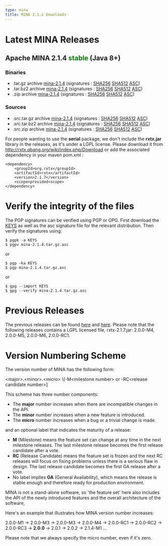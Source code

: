 ```yaml
---
type: mina
title: MINA 2.1.x Downloads
---
```


# Latest MINA Releases

## Apache MINA 2.1.4 <font color="green">stable</font> (Java 8+)

### Binaries

* .tar.gz archive [mina-2.1.4](https://www.apache.org/dyn/closer.lua/mina/mina/2.1.4/apache-mina-2.1.4-bin.tar.gz) (signatures : [SHA256](https://www.apache.org/dist/mina/mina/2.1.4/apache-mina-2.1.4-bin.tar.gz.sha256) [SHA512](https://www.apache.org/dist/mina/mina/2.1.4/apache-mina-2.1.4-bin.tar.gz.sha512) [ASC](https://www.apache.org/dist/mina/mina/2.1.4/apache-mina-2.1.4-bin.tar.gz.asc))
* .tar.bz2 archive [mina-2.1.4](https://www.apache.org/dyn/closer.lua/mina/mina/2.1.4/apache-mina-2.1.4-bin.tar.bz2) (signatures : [SHA256](https://www.apache.org/dist/mina/mina/2.1.4/apache-mina-2.1.4-bin.tar.bz2.sha256) [SHA512](https://www.apache.org/dist/mina/mina/2.1.4/apache-mina-2.1.4-bin.tar.bz2.sha512) [ASC](https://www.apache.org/dist/mina/mina/2.1.4/apache-mina-2.1.4-bin.tar.bz2.asc))
* .zip archive [mina-2.1.4](https://www.apache.org/dyn/closer.lua/mina/mina/2.1.4/apache-mina-2.1.4-bin.zip) (signatures : [SHA256](https://www.apache.org/dist/mina/mina/2.1.4/apache-mina-2.1.4-bin.zip.sha256) [SHA512](https://www.apache.org/dist/mina/mina/2.1.4/apache-mina-2.1.4-bin.zip.sha512) [ASC](https://www.apache.org/dist/mina/mina/2.1.4/apache-mina-2.1.4-bin.zip.asc))

### Sources

* .src.tar.gz archive [mina-2.1.4](https://www.apache.org/dyn/closer.lua/mina/mina/2.1.4/apache-mina-2.1.4-src.tar.gz) (signatures : [SHA256](https://www.apache.org/dist/mina/mina/2.1.4/apache-mina-2.1.4-src.tar.gz.sha256) [SHA512](https://www.apache.org/dist/mina/mina/2.1.4/apache-mina-2.1.4-src.tar.gz.sha512) [ASC](https://www.apache.org/dist/mina/mina/2.1.4/apache-mina-2.1.4-src.tar.gz.asc))
* .src.tar.bz2 archive [mina-2.1.4](https://www.apache.org/dyn/closer.lua/mina/mina/2.1.4/apache-mina-2.1.4-src.tar.bz2) (signatures : [SHA256](https://www.apache.org/dist/mina/mina/2.1.4/apache-mina-2.1.4-src.tar.bz2.sha256) [SHA512](https://www.apache.org/dist/mina/mina/2.1.4/apache-mina-2.1.4-src.tar.bz2.sha512) [ASC](https://www.apache.org/dist/mina/mina/2.1.4/apache-mina-2.1.4-src.tar.bz2.asc))
* .src.zip archive [mina-2.1.4](https://www.apache.org/dyn/closer.lua/mina/mina/2.1.4/apache-mina-2.1.4-src.zip) (signatures : [SHA256](https://www.apache.org/dist/mina/mina/2.1.4/apache-mina-2.1.4-src.zip.sha256) [SHA512](https://www.apache.org/dist/mina/mina/2.1.4/apache-mina-2.1.4-src.zip.sha512) [ASC](https://www.apache.org/dist/mina/mina/2.1.4/apache-mina-2.1.4-src.zip.asc))

<div class="note" markdown="1">
    For people wanting to use the <strong>serial</strong> package, we don't include the <strong>rxtx.jar</strong> library in the releases, as it's under a LGPL license. Please download it from <a href="http://rxtx.qbang.org/wiki/index.php/Download" class="external-link" rel="nofollow">http://rxtx.qbang.org/wiki/index.php/Download</a> or add the associated dependency in your maven pom.xml :

    <dependency>
        <groupId>org.rxtx</groupId>
        <artifactId>rxtx</artifactId>
        <version>2.1.7</version>
        <scope>provided<scope>
    </dependency>
</div>

# Verify the integrity of the files

The PGP signatures can be verified using PGP or GPG. First download the [KEYS](https://www.apache.org/dist/mina/KEYS) as well as the asc signature file for the relevant distribution. Then verify the signatures using:

    $ pgpk -a KEYS
    $ pgpv mina-2.1.4.tar.gz.asc

or

    $ pgp -ka KEYS
    $ pgp mina-2.1.4.tar.gz.asc
    
or

    $ gpg --import KEYS
    $ gpg --verify mina-2.1.4.tar.gz.asc


# Previous Releases

The previous releases can be found [here](https://archive.apache.org/dist/mina/) and [here](https://archive.apache.org/dist/mina/mina/). Please note that the following releases contains a LGPL licensed file, rxtx-2.1.7.jar: 2.0.0-M4, 2.0.0-M5, 2.0.0-M6, 2.0.0-RC1.

# Version Numbering Scheme

The version number of MINA has the following form:

<div class="info" markdown="1">
    &lt;major>.&lt;minor>.&lt;micro> \[-M&lt;milestone number> or -RC&lt;release candidate number>]
</div>

This scheme has three number components:

* The __major__ number increases when there are incompatible changes in the API.
* The __minor__ number increases when a new feature is introduced.
* The __micro__ number increases when a bug or a trivial change is made.

and an optional label that indicates the maturity of a release:

* __M__ (Milestone) means the feature set can change at any time in the next milestone releases. The last milestone release becomes the first release candidate after a vote.
* __RC__ (Release Candidate) means the feature set is frozen and the next RC releases will focus on fixing problems unless there is a serious flaw in design. The last release candidate becomes the first GA release after a vote.
* No label implies __GA__ (General Availability), which means the release is stable enough and therefore ready for production environment.

MINA is not a stand-alone software, so 'the feature set' here also includes the API of the newly introduced features and the overall architecture of the software,

Here's an example that illustrates how MINA version number increases:

<div class="info" markdown="1">
    2.0.0-M1 -> 2.0.0-M3 -> 2.0.0-M3 -> 2.0.0-M4 ->  2.0.0-RC1 -> 2.0.0-RC2 -> 2.0.0-RC3 -> <strong>2.0.0</strong> -> 2.0.1 -> 2.0.2 -> 2.1.4-M1 ...
</div>

Please note that we always specify the micro number, even if it's zero.
